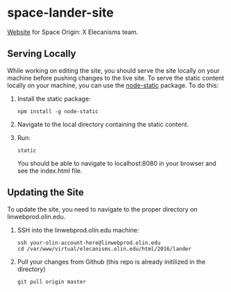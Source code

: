 # space-lander-site

[Website](http://elecanisms.olin.edu/2016/lander) for Space Origin: X Elecanisms team.

## Serving Locally

While working on editing the site, you should serve the site locally on your machine before pushing changes to the live site. To serve the static content locally on your machine, you can use the [node-static](https://www.npmjs.com/package/node-static) package. To do this:

1. Install the static package:

    ```
    npm install -g node-static
    ```

2. Navigate to the local directory containing the static content.
3. Run:
	
	```
	static
	```
    You should be able to navigate to localhost:8080 in your browser and see the index.html file.

## Updating the Site

To update the site, you need to navigate to the proper directory on linwebprod.olin.edu.

1. SSH into the linwebprod.olin.edu machine:

    ```
    ssh your-olin-account-here@linwebprod.olin.edu
    cd /var/www/virtual/elecanisms.olin.edu/html/2016/lander
    ```

2. Pull your changes from Github (this repo is already initilized in the directory)

     ```
     git pull origin master
     ```
